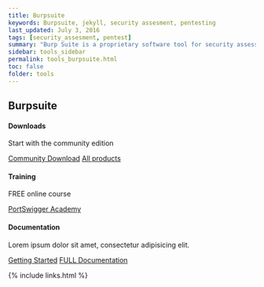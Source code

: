 ```yaml
---
title: Burpsuite
keywords: Burpsuite, jekyll, security assesment, pentesting
last_updated: July 3, 2016
tags: [security_assesment, pentest] 
summary: "Burp Suite is a proprietary software tool for security assessment and penetration testing of web applications."
sidebar: tools_sidebar
permalink: tools_burpsuite.html
toc: false
folder: tools
---
```




<div class="row">
         <div class="col-lg-12">
             <h2 class="page-header">Burpsuite</h2>
         </div>
         <div class="col-md-3 col-sm-6">
             <div class="panel panel-default text-center">
                 <div class="panel-heading">
                     <span class="fa-stack fa-5x">
                           <i class="fa fa-circle fa-stack-2x text-primary"></i>
                           <i class="fa fa-download fa-stack-1x fa-inverse"></i>
                     </span>
                 </div>
                 <div class="panel-body">
                     <h4>Downloads</h4>
                     <p>Start with the community edition</p>
                     <a href="https://portswigger.net/burp/communitydownload" class="btn btn-primary">Community Download</a>
                     <a href="https://portswigger.net/burp" class="btn btn-primary">All products</a>
                 </div>
             </div>
         </div>
         <div class="col-md-3 col-sm-6">
             <div class="panel panel-default text-center">
                 <div class="panel-heading">
                     <span class="fa-stack fa-5x">
                           <i class="fa fa-circle fa-stack-2x text-primary"></i>
                           <i class="fa fa-graduation-cap fa-stack-1x fa-inverse"></i>
                     </span>
                 </div>
                 <div class="panel-body">
                     <h4>Training</h4>
                     <p>FREE online course</p>
                     <a href="https://portswigger.net/web-security" class="btn btn-primary">PortSwigger Academy</a>
                 </div>
             </div>
         </div>
         <div class="col-md-3 col-sm-6">
             <div class="panel panel-default text-center">
                 <div class="panel-heading">
                     <span class="fa-stack fa-5x">
                           <i class="fa fa-circle fa-stack-2x text-primary"></i>
                           <i class="fa fa-book-open fa-stack-1x fa-inverse"></i>
                     </span>
                 </div>
                 <div class="panel-body">
                     <h4>Documentation</h4>
                     <p>Lorem ipsum dolor sit amet, consectetur adipisicing elit.</p>
                     <a href="https://portswigger.net/burp/documentation/desktop/getting-started" class="btn btn-primary">Getting Started</a>
                     <a href="https://portswigger.net/burp/documentation/contents" class="btn btn-primary">FULL Documentation</a>
                 </div>
             </div>
         </div>
</div>



{% include links.html %}

